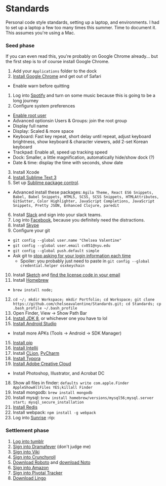 # Standards
Personal code style standards, setting up a laptop, and environments. I had to set up a laptop a few too many times this summer. Time to document it. This assumes you're using a Mac.

### Seed phase

If you can even read this, you're probably on Google Chrome already... but the first step is to of course install Google Chrome.

1. Add your `Applications` folder to the dock
1. [Install Google Chrome](https://www.google.com/chrome/) and get out of Safari
  * Enable warn before quitting
1. Log into [Spotify](https://play.spotify.com/) and turn on some music because this is going to be a long journey
2. Configure system preferences
  * [Enable root user](https://support.apple.com/en-us/HT204012)
  * Advanced optionsin Users & Groups: join the root group
  * Display full name
  * Display: Scaled & more space
  * Keyboard: Fast key repeat, short delay until repeat, adjust keyboard brightness, show keyboard & character viewers, add 2-set Korean keyboard
  * Trackpad: Enable all, speed up tracking speed
  * Dock: Smaller, a little magnification, automatically hide/show dock (?)
  * Date & time: display the time with seconds, show date
3. Install Xcode
4. [Install Sublime Text 3](https://www.sublimetext.com/3)
5. Set up [Sublime package control](https://packagecontrol.io/installation).
  * Advanced install these packages: `Agila Theme, React ES6 Snippets, Babel, Babel Snippets, HTML5, SCSS, SCSS Snippets, HTMLAttributes, GitGutter, Color Highlighter, JavaScript Completions, JavaScript Snippets, Pretty JSON, Enhanced Clojure, paredit`
6. Install [Slack](https://slack.com/downloads) and sign into your slack teams.
7. Log into [Facebook](https://www.facebook.com/), because you definitely need the distractions.
8. Install [Skype](https://www.skype.com/en/)
9. Configure your git
  * `git config --global user.name "Chelsea Valentine"`
  * `git config --global user.email cv851@nyu.edu`
  * `git config --global push.default simple`
  * Ask git to [stop asking for your login information each time](https://help.github.com/articles/caching-your-github-password-in-git/)
    - Spoiler: you probably just need to paste in `git config --global credential.helper osxkeychain`
10. Install [Sketch](https://www.sketchapp.com/) and [find the license code in your email](https://inbox.google.com/search/sketch%20license%20thank%20you%20for%20buying%20sketch)
11. Install [Homebrew](http://brew.sh/)
  * `brew install node;`
12. `cd ~/; mkdir Workspace; mkdir Portfolio; cd Workspace; git clone https://github.com/chelseavalentine/Standards.git; cd Standards; cp .bash_profile ~/.bash_profile`
13. Open Finder, View -> Show Path Bar
14. [Install JDK 8](http://www.oracle.com/technetwork/java/javase/downloads/jdk8-downloads-2133151.html), or whichever one you have to lol
14. [Install Android Studio](https://developer.android.com/studio/index.html)
  * Install more APKs (Tools -> Android -> SDK Manager)
15. [Install pip](https://pip.pypa.io/en/stable/installing/)
15. [Install Intellij](https://www.jetbrains.com/idea/download/)
16. Install [CLion](https://www.jetbrains.com/clion/), [PyCharm](https://www.jetbrains.com/pycharm/)
16. [Install Typora](https://www.macupdate.com/app/mac/52992/typora)
17. [Install Adobe Creative Cloud](https://creative.adobe.com/products/download/creative-cloud)
  * Install Photoshop, Illustrator, and Acrobat DC
18. Show all files in finder: `defaults write com.apple.Finder AppleShowAllFiles YES;killall Finder`
19. Install mongodb: `brew install mongodb`
19. Install mysql: `brew install homebrew/versions/mysql56;mysql.server start; mysql_secure_installation`
20. [Install Redis](http://redis.io/download)
21. Install webpack: `npm install -g webpack`
22. Log into [Sunrise](https://calendar.sunrise.am/) :rip:


### Settlement phase

1. [Log into tumblr](https://www.tumblr.com/login)
2. [Sign into Dramafever](https://www.dramafever.com/) (don't judge me)
3. [Sign into Viki](https://www.viki.com/)
4. [Sign into Crunchyroll](http://www.crunchyroll.com/)
5. [Download Roboto](https://www.fontsquirrel.com/fonts/roboto) and [download Noto](https://www.fontsquirrel.com/fonts/noto-sans)
6. [Sign into Amazon](https://amazon.com)
7. [Sign into Pivotal Tracker](https://www.pivotaltracker.com/signin)
8. [Download Lingo](https://www.lingoapp.com/)
